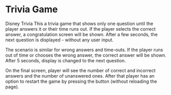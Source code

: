 Trivia Game
===========

Disney Trivia
This a trivia game that shows only one question until the player answers it or their time runs out.
If the player selects the correct answer, a congratulation screen will be shown. After a few seconds, the next question is displayed - without any user input.

The scenario is similar for wrong answers and time-outs.
If the player runs out of time or chooses the wrong answer, the correct answer will be shown. After 5 seconds, display is changed to the next question.

On the final screen, player will see the number of correct and incorrect answers and the number of unanswered ones. After that player has an option to restart the game by pressing the button (without reloading the page).
